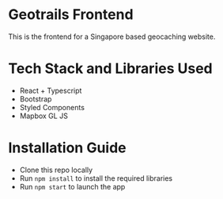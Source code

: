 # Geotrails Frontend
This is the frontend for a Singapore based geocaching website.

# Tech Stack and Libraries Used
- React + Typescript
- Bootstrap
- Styled Components
- Mapbox GL JS

# Installation Guide
- Clone this repo locally
- Run `npm install` to install the required libraries
- Run `npm start` to launch the app
